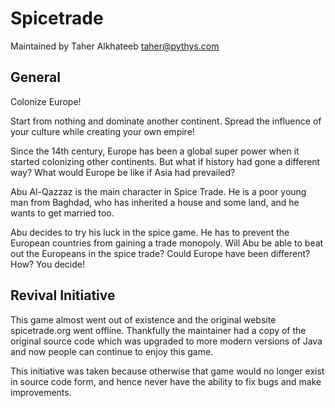 # Spicetrade

Maintained by Taher Alkhateeb <taher@pythys.com>

## General

   Colonize Europe!

   Start from nothing and dominate another continent.
   Spread the influence of your culture while creating your own empire!

   Since the 14th century, Europe has been a global super power when it
   started colonizing other continents. But what if history had gone a
   different way? What would Europe be like if Asia had prevailed?

   Abu Al-Qazzaz is the main character in Spice Trade. He is a poor young
   man from Baghdad, who has inherited a house and some land, and he wants
   to get married too.

   Abu decides to try his luck in the spice game. He has to prevent the
   European countries from gaining a trade monopoly. Will Abu be able to
   beat out the Europeans in the spice trade?
   Could Europe have been different?
   How? You decide!

## Revival Initiative

   This game almost went out of existence and the original website spicetrade.org
   went offline. Thankfully the maintainer had a copy of the original source code
   which was upgraded to more modern versions of Java and now people can continue
   to enjoy this game.

   This initiative was taken because otherwise that game would no longer exist in
   source code form, and hence never have the ability to fix bugs and make
   improvements.

